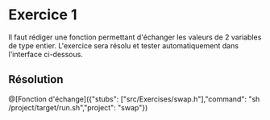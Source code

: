 # Exercice 1

Il faut rédiger une fonction permettant d'échanger les valeurs de 2 variables de type entier. 
L'exercice sera résolu et tester automatiquement dans l'interface ci-dessous.

## Résolution

@[Fonction d'échange]({"stubs": ["src/Exercises/swap.h"],"command": "sh /project/target/run.sh","project": "swap"})
